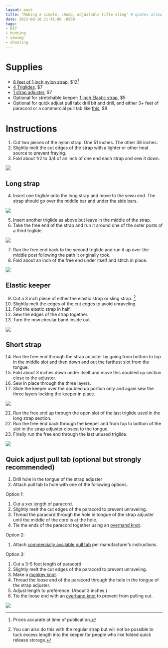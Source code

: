 ```yaml
---
layout: post
title: ‘Making a simple, cheap, adjustable rifle sling‘ # quotes allow forbidden characters
date: 2022-08-10 21:41:00 -0500
tags:
- DIY
- hunting
- sewing
- shooting 
---
```


# Supplies
- [8 feet of 1 inch nylon strap](https://a.co/gQf2RXt), $12[^202210081127]
- [4 Triglides](https://www.amazon.com/dp/B08TB8LFBM?ref=ppx_pop_mob_ap_share), $7
- [1 strap adjuster](https://www.amazon.com/dp/B096NTFXJP?ref=ppx_pop_mob_ap_share), $7
- Optional for stretchable keeper: [1 inch Elastic strap](https://a.co/eyuHZKS), $5
- Optional for quick adjust pull tab: drill bit and drill, and either 3+ feet of paracord or a commercial pull tab like [this](https://www.edgarshermandesign.com/product/esd-pull-tab/), $8

# Instructions
1. Cut two pieces of the nylon strap. One 51 inches. The other 38 inches.
2. Slightly melt the cut edges of the strap with a lighter or other heat source to prevent fraying. 
3. Fold about 1/2 to 3/4 of an inch of one end each strap and sew it down. 

[![](/images/strapend.jpg)](/images/strapend.jpg)

## Long strap
4. Insert one triglide onto the long strap and move to the sewn end. The strap should go over the middle bar and under the side bars. 

[![](/images/straptriglide.jpg)](/images/straptriglide.jpg)

5. Insert another triglide as above but leave in the middle of the strap. 
6. Take the free end of the strap and run it around one of the outer posts of a third triglide. 

[![](/images/longthreetriglides.jpg)](/images/longthreetriglides.jpg)

7. Run the free end back to the second triglide and run it up over the middle post following the path it originally took.
8. Fold about an inch of the free end under itself and stitch in place. 

[![](/images/longstrapsewn.jpg)](/images/longstrapsewn.jpg)

## Elastic keeper 
9. Cut a 3 inch piece of either the elastic strap or sling strap. [^202210081046]
10. Slightly melt the edges of the cut edges to avoid unraveling. 
11. Fold the elastic strap in half. 
12. Sew the edges of the strap together. 
13. Turn the now circular band inside out. 

[![](/images/keeper.jpg)](/images/keeper.jpg)

## Short strap
14. Run the free end through the strap adjuster by going from bottom to top in the middle slot and then down and out the farthest slot from the tongue. 
18. Fold about 3 inches down under itself and move this doubled up section close to the adjuster. 
19. Sew in place through the three layers. 
20. Slide the keeper over the doubled up portion only and again sew the three layers locking the keeper in place. 

[![](/images/strapadjuster.jpg)](/images/strapadjuster.jpg)

21. Run the free end up through the open slot of the last triglide used in the long strap section. 
22. Run the free end back through the keeper and from top to bottom of the slot in the strap adjuster closest to the tongue. 
23. Finally run the free end through the last unused triglide. 

[![](/images/shortstrap.jpg)](/images/shortstrap.jpg)

## Quick adjust pull tab (optional but strongly recommended)
1. Drill hole in the tongue of the strap adjuster
2. Attach pull tab to hole with one of the following options. 

Option 1:
1. Cut a xxx length of paracord. 
2. Slightly melt the cut edges of the paracord to prevent unraveling. 
3. Thread the paracord through the hole in tongue of the strap adjuster until the middle of the cord is at the hole. 
4. Tie the ends of the paracord together using an [overhand knot](https://youtu.be/_fOKk1HPjbI). 

Option 2: 
1. Attach [commercially available pull tab](https://www.edgarshermandesign.com/product/esd-pull-tab/) per manufacturer’s instructions. 

Option 3:
1. Cut a 3-5 foot length of paracord. 
2. Slightly melt the cut edges of the paracord to prevent unraveling. 
3. Make a [monkey knot](https://youtu.be/FzTUxDVGHVA). 
4. Thread the loose end of the paracord through the hole in the tongue of the strap adjuster.
5. Adjust length to preference. (About 3 inches.)
6. Tie the loose end with an [overhand knot](https://youtu.be/_fOKk1HPjbI) to prevent from pulling out. 

[![](/images/pulltabs.jpg)](/images/pulltabs.jpg)

[^202210081046]: You can also do this with the regular strap but will not be possible to tuck excess length into the keeper for people who like folded quick release storage.

[^202210081127]: Prices accurate at time of publication. 
